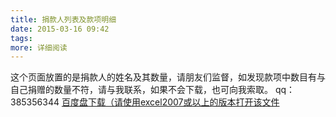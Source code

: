 ```yaml
---
title: 捐款人列表及款项明细
date: 2015-03-16 09:42
tags:
more: 详细阅读
---
```

这个页面放置的是捐款人的姓名及其数量，请朋友们监督，如发现款项中数目有与自己捐赠的数量不符，请与我联系，如果不会下载，也可向我索取。
qq：385356344
[百度盘下载（请使用excel2007或以上的版本打开该文件](http://pan.baidu.com/s/1gdKmsOb)